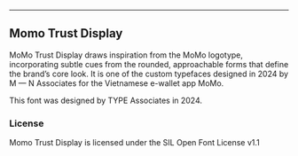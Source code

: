 ----

## Momo Trust Display

MoMo Trust Display draws inspiration from the MoMo logotype, incorporating subtle cues from the rounded, approachable forms that define the brand’s core look. It is one of the custom typefaces designed in 2024 by M — N Associates for the Vietnamese e-wallet app MoMo.

This font was designed by TYPE Associates in 2024.

### License

Momo Trust Display is licensed under the SIL Open Font License v1.1
